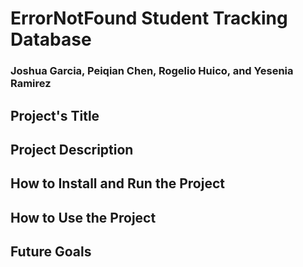 # ErrorNotFound Student Tracking Database
### Joshua Garcia, Peiqian Chen, Rogelio Huico, and Yesenia Ramirez


##  Project's Title

## Project Description

## How to Install and Run the Project

## How to Use the Project

## Future Goals
